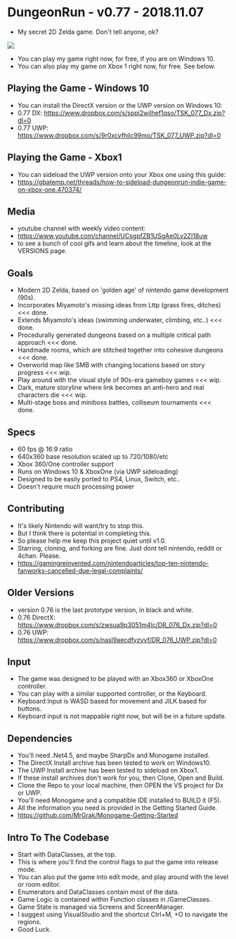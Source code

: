 # DungeonRun - v0.77 - 2018.11.07
+ My secret 2D Zelda game. Don't tell anyone, ok?  
  
![](https://github.com/MrGrak/DungeonRun/blob/master/Gifs/076presentation.gif)  


+ You can play my game right now, for free, if you are on Windows 10.  
+ You can also play my game on Xbox 1 right now, for free. See below. 


## Playing the Game - Windows 10
+ You can install the DirectX version or the UWP version on Windows 10:
+ 0.77 DX: https://www.dropbox.com/s/sppi2wilhef1qso/TSK_077_Dx.zip?dl=0  
+ 0.77 UWP: https://www.dropbox.com/s/9r0xcyfhilc99mo/TSK_077_UWP.zip?dl=0  


## Playing the Game - Xbox1
+ You can sideload the UWP version onto your Xbox one using this guide:  
+ https://gbatemp.net/threads/how-to-sideload-dungeonrun-indie-game-on-xbox-one.470374/  


## Media
+ youtube channel with weekly video content:  
+ https://www.youtube.com/channel/UCsgpfZB1USgAe0Lv2ZI18uw  
+ to see a bunch of cool gifs and learn about the timeline, look at the VERSIONS page.


## Goals
+ Modern 2D Zelda, based on 'golden age' of nintendo game development (90s).
+ Incorporates Miyamoto's missing ideas from Lttp (grass fires, ditches) <<< done.
+ Extends Miyamoto's ideas (swimming underwater, climbing, etc..) <<< done.
+ Procedurally generated dungeons based on a multiple critical path approach <<< done.
+ Handmade rooms, which are stitched together into cohesive dungeons <<< done.
+ Overworld map like SMB with changing locations based on story progress <<< wip.
+ Play around with the visual style of 90s-era gameboy games <<< wip.
+ Dark, mature storyline where link becomes an anti-hero and real characters die <<< wip.
+ Multi-stage boss and miniboss battles, colliseum tournaments <<< done.


## Specs
+ 60 fps @ 16:9 ratio  
+ 640x360 base resolution scaled up to 720/1080/etc 
+ Xbox 360/One controller support
+ Runs on Windows 10 & XboxOne (via UWP sideloading)
+ Designed to be easily ported to PS4, Linux, Switch, etc..
+ Doesn't require much processing power  


## Contributing
+ It's likely Nintendo will want/try to stop this. 
+ But I think there is potential in completing this.
+ So please help me keep this project quiet until v1.0.  
+ Starring, cloning, and forking are fine. Just dont tell nintendo, reddit or 4chan. Please. 
+ https://gamingreinvented.com/nintendoarticles/top-ten-nintendo-fanworks-cancelled-due-legal-complaints/  


## Older Versions
+ version 0.76 is the last prototype version, in black and white.  
+ 0.76 DirectX: https://www.dropbox.com/s/zwsua9p3051m4lc/DR_076_Dx.zip?dl=0  
+ 0.76 UWP: https://www.dropbox.com/s/nasl9aecdfyzyvf/DR_076_UWP.zip?dl=0  


## Input
+ The game was designed to be played with an Xbox360 or XboxOne controller.  
+ You can play with a similar supported controller, or the Keyboard.  
+ Keyboard Input is WASD based for movement and JILK based for buttons.  
+ Keyboard input is not mappable right now, but will be in a future update.  


## Dependencies
+ You'll need .Net4.5, and maybe SharpDx and Monogame installed.
+ The DirectX Install archive has been tested to work on Windows10.
+ The UWP Install archive has been tested to sideload on Xbox1.
+ If these install archives don't work for you, then Clone, Open and Build.
+ Clone the Repo to your local machine, then OPEN the VS project for Dx or UWP.
+ You'll need Monogame and a compatible IDE installed to BUILD it (F5).
+ All the information you need is provided in the Getting Started Guide.
+ https://github.com/MrGrak/Monogame-Getting-Started


## Intro To The Codebase  
+ Start with DataClasses, at the top.  
+ This is where you'll find the control flags to put the game into release mode.  
+ You can also put the game into edit mode, and play around with the level or room editor.  
+ Enumerators and DataClasses contain most of the data.
+ Game Logic is contained within Function classes in /GameClasses.
+ Game State is managed via Screens and ScreenManager.  
+ I suggest using VisualStudio and the shortcut Ctrl+M, +O to navigate the regions.  
+ Good Luck.  









